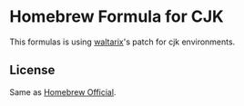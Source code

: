 Homebrew Formula for CJK
========
This formulas is using [waltarix](https://github.com/waltarix/homebrew-customs)'s patch for cjk environments.

License
-------
Same as [Homebrew Official](https://github.com/Homebrew/homebrew/blob/master/Library/Homebrew/LICENSE).

